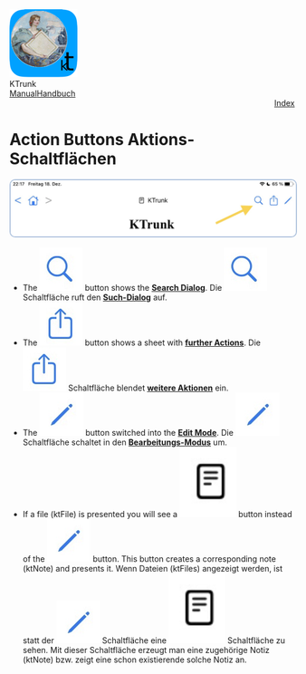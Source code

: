 
<div class="logoRow">
  <div class="logoColumn logoColumnLeft">
    <img src="./../logo120.png">
  </div>
  <div class="logoColumn logoColumnRight">
    <div class="vCentered">
      <div class="logoTitle">KTrunk</div>
      <div class="logoTitle"><a href="./../Manual.html"><span class="en">Manual</span><span class="de">Handbuch</span></a></div>
      <div class="logoDescription" style="text-align: right;"><a href="Index.html">Index</a></div>
    </div>
  </div>
</div>


<h1>
  <span class="en">Action Buttons</span>
  <span class="de">Aktions-Schaltflächen</span>
</h1>
<img src="ActionButtons.jpg" style="border: 2px solid #B0C4DE; border-radius: 10px;">
<ul>
  <li>
    <span class="en">The <img src="buttons/search.jpg" class="appButton"> button shows the <b><a href="SearchDialog.html">Search Dialog</a></b>.</span>
    <span class="de">Die <img src="buttons/search.jpg" class="appButton"> Schaltfläche ruft den <b><a href="SearchDialog.html">Such-Dialog</a></b> auf.</span>
  </li>
  <li>
    <span class="en">The <img src="buttons/actions.jpg" class="appButton"> button shows a sheet with <b><a href="FurtherActions.html">further Actions</a></b>.</span>
    <span class="de">Die <img src="buttons/actions.jpg" class="appButton"> Schaltfläche blendet <b><a href="FurtherActions.html">weitere Aktionen</a></b> ein.</span>
  </li>
  <li>
    <span class="en">The <img src="buttons/edit.jpg" class="appButton"> button switched into the <b><a href="EditMode.html">Edit Mode</a></b>.</span>
    <span class="de">Die <img src="buttons/edit.jpg" class="appButton"> Schaltfläche schaltet in den <b><a href="EditMode.html">Bearbeitungs-Modus</a></b> um.</span>
  </li>
  <li>
    <span class="en">If a file (ktFile) is presented you will see a <img src="buttons/document.png" class="appButton"> button instead of the <img src="buttons/edit.jpg" class="appButton"> button. This button creates a corresponding note (ktNote) and presents it.</span>
    <span class="de">Wenn Dateien (ktFiles) angezeigt werden, ist statt der <img src="buttons/edit.jpg" class="appButton"> Schaltfläche eine <img src="buttons/document.png" class="appButton"> Schaltfläche zu sehen. Mit dieser Schaltfläche erzeugt man eine zugehörige Notiz (ktNote) bzw. zeigt eine schon existierende solche Notiz an.</span>
  </li>
</ul>
